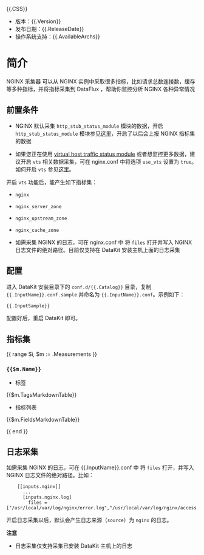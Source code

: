 {{.CSS}}

- 版本：{{.Version}}
- 发布日期：{{.ReleaseDate}}
- 操作系统支持：{{.AvailableArchs}}

# 简介

NGINX 采集器 可以从 NGINX 实例中采取很多指标，比如请求总数连接数，缓存等多种指标，并将指标采集到 DataFlux ，帮助你监控分析 NGINX 各种异常情况

## 前置条件

- NGINX 默认采集 `http_stub_status_module` 模块的数据，开启 `http_stub_status_module` 模块参见[这里](http://nginx.org/en/docs/http/ngx_http_stub_status_module.html)，开启了以后会上报 NGINX 指标集的数据

- 如果您正在使用 [virtual host traffic status module](https://github.com/vozlt/nginx-module-vts) 或者想监控更多数据，建议开启 `vts` 相关数据采集，可在 nginx.conf 中将选项 `use_vts` 设置为 `true`。如何开启 `vts` 参见[这里](https://github.com/vozlt/nginx-module-vts#synopsis)。

开启 `vts` 功能后，能产生如下指标集：

- `nginx`
- `nginx_server_zone`
- `nginx_upstream_zone`
- `nginx_cache_zone`


- 如需采集 NGINX 的日志，可在 nginx.conf 中 将 `files` 打开并写入 NGINX 日志文件的绝对路径。目前仅支持在 DataKit 安装主机上面的日志采集


## 配置

进入 DataKit 安装目录下的 `conf.d/{{.Catalog}}` 目录，复制 `{{.InputName}}.conf.sample` 并命名为 `{{.InputName}}.conf`。示例如下：

```python
{{.InputSample}}
```

配置好后，重启 DataKit 即可。

## 指标集

{{ range $i, $m := .Measurements }}

### `{{$m.Name}}`

-  标签

{{$m.TagsMarkdownTable}}

- 指标列表

{{$m.FieldsMarkdownTable}}

{{ end }} 


## 日志采集

如需采集 NGINX 的日志，可在 {{.InputName}}.conf 中 将 `files` 打开，并写入 NGINX 日志文件的绝对路径。比如：

```
    [[inputs.nginx]]
      ...
      [inputs.nginx.log]
		files = ["/usr/local/var/log/nginx/error.log","/usr/local/var/log/nginx/access.log"]
```


开启日志采集以后，默认会产生日志来源（`source`）为 `nginx` 的日志。

**注意**

- 日志采集仅支持采集已安装 DataKit 主机上的日志
